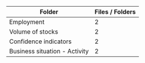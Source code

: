 | Folder                        |   Files / Folders |
|-------------------------------|-------------------|
| Employment                    |                 2 |
| Volume of stocks              |                 2 |
| Confidence indicators         |                 2 |
| Business situation - Activity |                 2 |